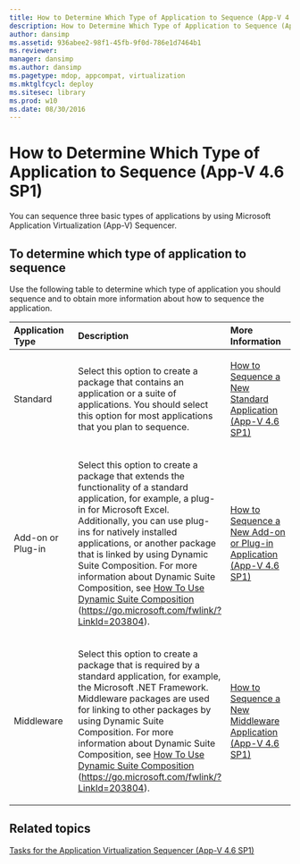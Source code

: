 ```yaml
---
title: How to Determine Which Type of Application to Sequence (App-V 4.6 SP1)
description: How to Determine Which Type of Application to Sequence (App-V 4.6 SP1)
author: dansimp
ms.assetid: 936abee2-98f1-45fb-9f0d-786e1d7464b1
ms.reviewer: 
manager: dansimp
ms.author: dansimp
ms.pagetype: mdop, appcompat, virtualization
ms.mktglfcycl: deploy
ms.sitesec: library
ms.prod: w10
ms.date: 08/30/2016
---
```



# How to Determine Which Type of Application to Sequence (App-V 4.6 SP1)


You can sequence three basic types of applications by using Microsoft Application Virtualization (App-V) Sequencer.

## To determine which type of application to sequence


Use the following table to determine which type of application you should sequence and to obtain more information about how to sequence the application.

<table>
<colgroup>
<col width="33%" />
<col width="33%" />
<col width="33%" />
</colgroup>
<thead>
<tr class="header">
<th align="left">Application Type</th>
<th align="left">Description</th>
<th align="left">More Information</th>
</tr>
</thead>
<tbody>
<tr class="odd">
<td align="left"><p>Standard</p></td>
<td align="left"><p>Select this option to create a package that contains an application or a suite of applications. You should select this option for most applications that you plan to sequence.</p></td>
<td align="left"><p><a href="how-to-sequence-a-new-standard-application--app-v-46-sp1-.md" data-raw-source="[How to Sequence a New Standard Application (App-V 4.6 SP1)](how-to-sequence-a-new-standard-application--app-v-46-sp1-.md)">How to Sequence a New Standard Application (App-V 4.6 SP1)</a></p></td>
</tr>
<tr class="even">
<td align="left"><p>Add-on or Plug-in</p></td>
<td align="left"><p>Select this option to create a package that extends the functionality of a standard application, for example, a plug-in for Microsoft Excel. Additionally, you can use plug-ins for natively installed applications, or another package that is linked by using Dynamic Suite Composition. For more information about Dynamic Suite Composition, see <a href="https://go.microsoft.com/fwlink/?LinkId=203804" data-raw-source="[How To Use Dynamic Suite Composition](https://go.microsoft.com/fwlink/?LinkId=203804)">How To Use Dynamic Suite Composition</a> (<a href="https://go.microsoft.com/fwlink/?LinkId=203804" data-raw-source="https://go.microsoft.com/fwlink/?LinkId=203804">https://go.microsoft.com/fwlink/?LinkId=203804</a>).</p></td>
<td align="left"><p><a href="how-to-sequence-a-new-add-on-or-plug-in-application--app-v-46-sp1-.md" data-raw-source="[How to Sequence a New Add-on or Plug-in Application (App-V 4.6 SP1)](how-to-sequence-a-new-add-on-or-plug-in-application--app-v-46-sp1-.md)">How to Sequence a New Add-on or Plug-in Application (App-V 4.6 SP1)</a></p></td>
</tr>
<tr class="odd">
<td align="left"><p>Middleware</p></td>
<td align="left"><p>Select this option to create a package that is required by a standard application, for example, the Microsoft .NET Framework. Middleware packages are used for linking to other packages by using Dynamic Suite Composition. For more information about Dynamic Suite Composition, see <a href="https://go.microsoft.com/fwlink/?LinkId=203804" data-raw-source="[How To Use Dynamic Suite Composition](https://go.microsoft.com/fwlink/?LinkId=203804)">How To Use Dynamic Suite Composition</a> (<a href="https://go.microsoft.com/fwlink/?LinkId=203804" data-raw-source="https://go.microsoft.com/fwlink/?LinkId=203804">https://go.microsoft.com/fwlink/?LinkId=203804</a>).</p></td>
<td align="left"><p><a href="how-to-sequence-a-new-middleware-application--app-v-46-sp1-.md" data-raw-source="[How to Sequence a New Middleware Application (App-V 4.6 SP1)](how-to-sequence-a-new-middleware-application--app-v-46-sp1-.md)">How to Sequence a New Middleware Application (App-V 4.6 SP1)</a></p></td>
</tr>
</tbody>
</table>

 

## Related topics


[Tasks for the Application Virtualization Sequencer (App-V 4.6 SP1)](tasks-for-the-application-virtualization-sequencer--app-v-46-sp1-.md)

 

 





